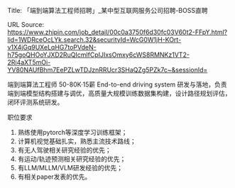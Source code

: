 Title: 「端到端算法工程师招聘」_某中型互联网服务公司招聘-BOSS直聘

URL Source: https://www.zhipin.com/job_detail/00c0a3750f6d30fc03V60t2-FFpY.html?lid=1WDRceOcLYk.search.32&securityId=WcG0W1jH-KOrt-v1X4jGq9UXeLqHG7toPVdeN-h75goQHOoYJXD2RuQIcmlfCpIJIxsOmxy6cWS8RMNKz1VT2-2Ri4aXT5mOi-YV80NAUfBhm7EePZLwTDJznRRUcr3SHaQZg5PZk7c~&sessionId=

端到端算法工程师 50-80K·15薪
End-to-end driving system 研发与落地，负责端到端模型结构搭建与调优，高质量大规模训练数据集构建，设计路径规划评估，闭环评测系统研发。

职位要求
1. 熟练使用pytorch等深度学习训练框架；
2. 计算机视觉基础扎实，熟悉主流技术路线；
3. 有无人驾驶相关研究经验的优先；
4. 有运动/轨迹预测相关研究经验的优先；
5. 有LLM/MLLM/VLM研发经验的优先；
6. 有相关paper发表的优先。